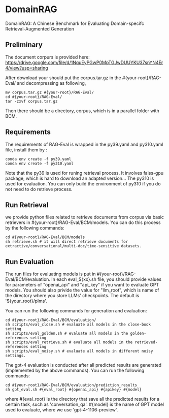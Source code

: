 # DomainRAG
DomainRAG: A Chinese Benchmark for Evaluating Domain-specifc Retrieval-Augmented Generation

## Preliminary
The document corpurs is provided here: https://drive.google.com/file/d/1NquEyPGwP0MpTGJwDUUYKU37snYN4Er4/view?usp=sharing

After download your should put the corpus.tar.gz in the #{your-root}/RAG-Eval/ and decompressing as following,
```
mv corpus.tar.gz #{your-root}/RAG-Eval/
cd #{your-root}/RAG-Eval/
tar -zxvf corpus.tar.gz 
```
Then there should be a directory, corpus, which is in a parallel folder with BCM.

## Requirements
The requirements of RAG-Eval is wrapped in the py39.yaml and py310.yaml file, install them by :

```
conda env create -f py39.yaml
conda env create -f py310.yaml
```
Note that the py39 is used for runing retrieval process. It involves faiss-gpu package, which is hard to download an adapted version... The py310 is used for evaluation. You can only build the environment of py310 if you do not need to do retrieve process.

## Run Retrieval
we provide python files related to retrieve documents from corpus via basic retrievers in #{your-root}/RAG-Eval/BCM/models. You can do this process by the following commands:

```
cd #{your-root}/RAG-Eval/BCM/models
sh retrieve.sh # it will direct retrieve documents for extractive/conversational/multi-doc/time-sensitive datasets.
```

## Run Evaluation

The run files for evaluating models is put in #{your-root}/RAG-Eval/BCM/evaluation. In each eval_${xx}.sh file, you should provide values for parameters of "openai_api" and "api_key" if you want to evaluate GPT models. You should also privide the value for "llm_root", which is name of the directory where you store LLMs' checkpoints. The default is '${your_root}/plms'.

You can run the following commands for generation and evaluation:
```
cd #{your-root}/RAG-Eval/BCM/evaluation/
sh scripts/eval_close.sh # evaluate all models in the close-book setting
sh scripts/eval_golden.sh # evaluate all models in the golden-references setting
sh scripts/eval_retrieve.sh # evaluate all models in the retrieved-references setting
sh scripts/eval_noisy.sh # evaluate all models in different noisy settings.
```

The gpt-4 evaluation is conducted after all predicted results are generated (implemented by the above commands). You can run the following commands:

```
cd #{your-root}/RAG-Eval/BCM/evaluation/prediction_results
sh gpt_eval.sh #{eval_root} #{openai_api} #{apikey} #{model}
```

where #{eval_root} is the directory that save all the predicted results for a certain task, such as 'conversation_qa'. #{model} is the name of GPT model used to evaluate, where we use 'gpt-4-1106-preview'.




